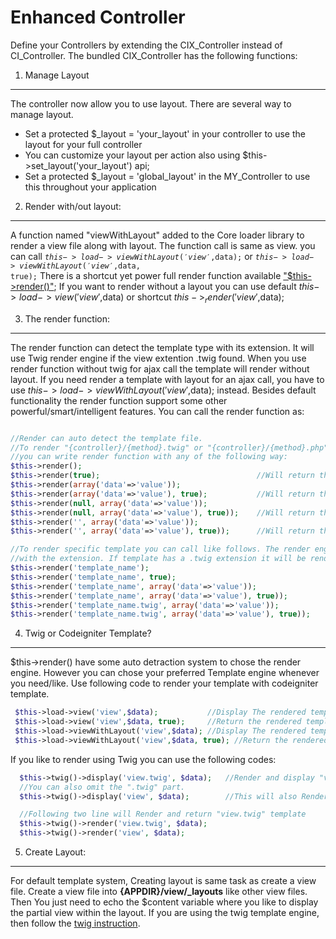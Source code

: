 Enhanced Controller
====================

Define your Controllers by extending the CIX_Controller instead of CI_Controller. The bundled CIX_Controller has the following functions:

1. Manage Layout
-----------------
The controller now allow you to use layout. There are several way to manage layout.

 * Set a protected $_layout = 'your_layout' in your controller to use the layout for your full controller
 * You can customize your layout per action also using $this->set_layout('your_layout') api;
 * Set a protected $_layout = 'global_layout' in the MY_Controller to use this throughout your application

2. Render with/out layout:
----------------------
A function named "viewWithLayout" added to the Core loader library to render a view file along with layout. The function call is same as view.
you can call <code>$this->load->viewWithLayout('view',$data);</code> or  <code>$this->load->viewWithLayout('view',$data, true);</code>
There is a shortcut yet power full render function available ["$this->render()"](./controller.md#3-the-render-function);
If you want to render without a layout you can use default $this->load->view('view',$data) or shortcut $this->_render('view',$data);

3. The render function:
-----------------------
The render function can detect the template type with its extension.  It will use Twig render engine if the view extention .twig found.
When you use render function without twig for ajax call the template will render without layout. If you need render a template with layout for an ajax call, you have to use  $this->load->viewWithLayout('view',$data); instead.
Besides default functionality the render function support some other powerful/smart/intelligent features. You can call the render function as:

 ```php
 
 //Render can auto detect the template file.
 //To render "{controller}/{method}.twig" or "{controller}/{method}.php"
 //you can write render function with any of the following way:
 $this->render();
 $this->render(true);                                   //Will return the output
 $this->render(array('data'=>'value'));
 $this->render(array('data'=>'value'), true);           //Will return the output
 $this->render(null, array('data'=>'value'));
 $this->render(null, array('data'=>'value'), true));    //Will return the output
 $this->render('', array('data'=>'value'));
 $this->render('', array('data'=>'value'), true));      //Will return the output

 //To render specific template you can call like follows. The render engine will auto detect
 //with the extension. If template has a .twig extension it will be rendered with Twig
 $this->render('template_name');
 $this->render('template_name', true);                                  //Will return the output
 $this->render('template_name', array('data'=>'value'));
 $this->render('template_name', array('data'=>'value'), true));         //Will return the output
 $this->render('template_name.twig', array('data'=>'value'));           //Will render with Twig
 $this->render('template_name.twig', array('data'=>'value'), true));    //Will return the output
 
 ```

4. Twig or Codeigniter Template?
--------------------------------
$this->render() have some auto detraction system to chose the render engine. However you can chose your preferred Template engine whenever you need/like. Use following code to render your template with codeigniter template.

```php
 $this->load->view('view',$data);           //Display The rendered template without layout
 $this->load->view('view',$data, true);     //Return the rendered template without layout
 $this->load->viewWithLayout('view',$data); //Display The rendered template with layout
 $this->load->viewWithLayout('view',$data, true); //Return the rendered template with layout

```

If you like to render using Twig you can use the following codes:

```php
  $this->twig()->display('view.twig', $data);   //Render and display "view.twig" template
  //You can also omit the ".twig" part.
  $this->twig()->display('view', $data);        //This will also Render and display "view.twig" template

  //Following two line will Render and return "view.twig" template
  $this->twig()->render('view.twig', $data);
  $this->twig()->render('view', $data);

```

5. Create Layout:
-----------------
For default template system, Creating layout is same task as create a view file. Create a view file into **{APPDIR}/view/_layouts** like other view files. Then You just need to echo the $content variable where you like to display the partial view within the layout.
If you are using the twig template engine, then follow the [twig instruction](./twig.md).

